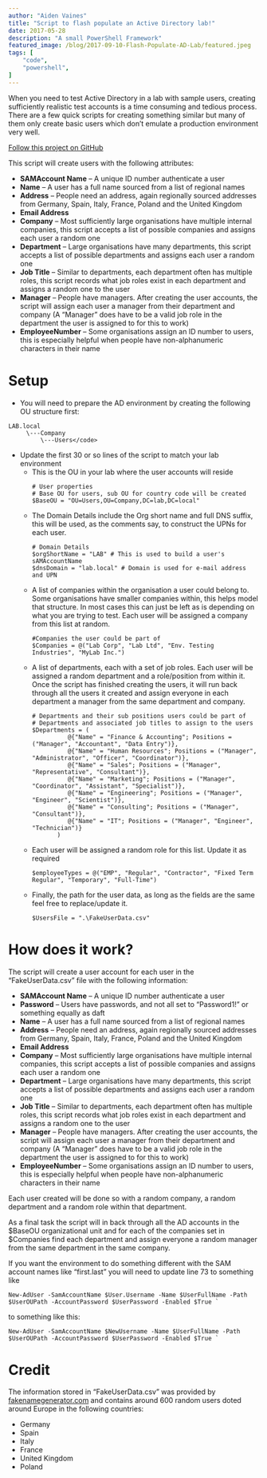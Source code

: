 ```yaml
---
author: "Aiden Vaines"
title: "Script to flash populate an Active Directory lab!"
date: 2017-05-28
description: "A small PowerShell Framework"
featured_image: /blog/2017-09-10-Flash-Populate-AD-Lab/featured.jpeg
tags: [
    "code",
    "powershell",
]
---
```


When you need to test Active Directory in a lab with sample users, creating sufficiently realistic test accounts is a time consuming and tedious process. There are a few quick scripts for creating something similar but many of them only create basic users which don’t emulate a production environment very well.

[Follow this project on GitHub](https://github.com/n3rden/Random-Powershell-Scripts/tree/master/Start-LabADPopulate)


This script will create users with the following attributes:

* **SAMAccount Name** – A unique ID number authenticate a user
* **Name** – A user has a full name sourced from a list of regional names
* **Address** – People need an address, again regionally sourced addresses from Germany, Spain, Italy, France, Poland and the United Kingdom
* **Email Address**
* **Company** – Most sufficiently large organisations have multiple internal companies, this script accepts a list of possible companies and assigns each user a random one
* **Department** – Large organisations have many departments, this script accepts a list of possible departments and assigns each user a random one
* **Job Title** – Similar to departments, each department often has multiple roles, this script records what job roles exist in each department and assigns a random one to the user
* **Manager** – People have managers. After creating the user accounts, the script will assign each user a manager from their department and company (A “Manager” does have to be a valid job role in the department the user is assigned to for this to work)
* **EmployeeNumber** – Some organisations assign an ID number to users, this is especially helpful when people have non-alphanumeric characters in their name


# Setup
* You will need to prepare the AD environment by creating the following OU structure first:
```
LAB.local
     \---Company
         \---Users</code>
```

* Update the first 30 or so lines of the script to match your lab environment
    *   This is the OU in your lab where the user accounts will reside
        ```
        # User properties
        # Base OU for users, sub OU for country code will be created
        $BaseOU = "OU=Users,OU=Company,DC=lab,DC=local"
        ```
    * The Domain Details include the Org short name and full DNS suffix, this will be used, as the comments say, to construct the UPNs for each user.
        ```
        # Domain Details
        $orgShortName = "LAB" # This is used to build a user's sAMAccountName
        $dnsDomain = "lab.local" # Domain is used for e-mail address and UPN
        ```
    * A list of companies within the organisation a user could belong to. Some organisations have smaller companies within, this helps model that structure. In most cases this can just be left as is depending on what you are trying to test. Each user will be assigned a company from this list at random.
        ```
        #Companies the user could be part of
        $Companies = @("Lab Corp", "Lab Ltd", "Env. Testing Industries", "MyLab Inc.")
        ```
    * A list of departments, each with a set of job roles. Each user will be assigned a random department and a role/position from within it. Once the script has finished creating the users, it will run back through all the users it created and assign everyone in each department a manager from the same department and company.
        ```
        # Departments and their sub positions users could be part of
        # Departments and associated job titles to assign to the users
        $Departments = ( 
                  @{"Name" = "Finance & Accounting"; Positions = ("Manager", "Accountant", "Data Entry")},
                  @{"Name" = "Human Resources"; Positions = ("Manager", "Administrator", "Officer", "Coordinator")},
                  @{"Name" = "Sales"; Positions = ("Manager", "Representative", "Consultant")},
                  @{"Name" = "Marketing"; Positions = ("Manager", "Coordinator", "Assistant", "Specialist")},
                  @{"Name" = "Engineering"; Positions = ("Manager", "Engineer", "Scientist")},
                  @{"Name" = "Consulting"; Positions = ("Manager", "Consultant")},
                  @{"Name" = "IT"; Positions = ("Manager", "Engineer", "Technician")}
               )
        ```
    * Each user will be assigned a random role for this list. Update it as required
        ```
        $employeeTypes = @("EMP", "Regular", "Contractor", "Fixed Term Regular", "Temporary", "Full-Time")
        ```
    * Finally, the path for the user data, as long as the fields are the same feel free to replace/update it.
        ```
        $UsersFile = ".\FakeUserData.csv"
        ```

# How does it work?
The script will create a user account for each user in the “FakeUserData.csv” file with the following information:
* **SAMAccount Name** – A unique ID number authenticate a user
* **Password** – Users have passwords, and not all set to “Password1!” or something equally as daft
* **Name** – A user has a full name sourced from a list of regional names
* **Address** – People need an address, again regionally sourced addresses from Germany, Spain, Italy, France, Poland and the United Kingdom
* **Email Address**
* **Company** – Most sufficiently large organisations have multiple internal companies, this script accepts a list of possible companies and assigns each user a random one
* **Department** – Large organisations have many departments, this script accepts a list of possible departments and assigns each user a random one
* **Job Title** – Similar to departments, each department often has multiple roles, this script records what job roles exist in each department and assigns a random one to the user
* **Manager** – People have managers. After creating the user accounts, the script will assign each user a manager from their department and company (A “Manager” does have to be a valid job role in the department the user is assigned to for this to work)
* **EmployeeNumber** – Some organisations assign an ID number to users, this is especially helpful when people have non-alphanumeric characters in their name

Each user created will be done so with a random company, a random department and a random role within that department.

As a final task the script will in back through all the AD accounts in the $BaseOU organizational unit and for each of the companies set in $Companies find each department and assign everyone a random manager from the same department in the same company.

If you want the environment to do something different with the SAM account names like “first.last” you will need to update line 73 to something like
```
New-AdUser -SamAccountName $User.Username -Name $UserFullName -Path $UserOUPath -AccountPassword $UserPassword -Enabled $True `
```
to something like this:

```$NewUsername = $User.givenname + "." + $User.Surname
New-AdUser -SamAccountName $NewUsername -Name $UserFullName -Path $UserOUPath -AccountPassword $UserPassword -Enabled $True `
```

# Credit
The information stored in “FakeUserData.csv” was provided by [fakenamegenerator.com](https://www.fakenamegenerator.com/) and contains around 600 random users doted around Europe in the following countries:

* Germany
* Spain
* Italy
* France
* United Kingdom
* Poland
